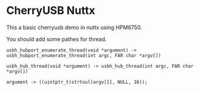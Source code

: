 # CherryUSB Nuttx

This a basic cherryusb demo in nuttx using HPM6750.



You should add some pathes for thread.

```
usbh_hubport_enumerate_thread(void *argument) -> usbh_hubport_enumerate_thread(int argc, FAR char *argv[])

usbh_hub_thread(void *argument) -> usbh_hub_thread(int argc, FAR char *argv[])

argument -> ((uintptr_t)strtoul(argv[1], NULL, 16));
```

